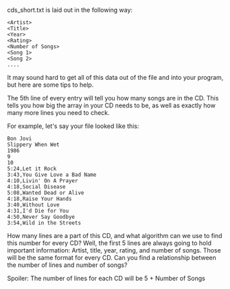 cds_short.txt is laid out in the following way: 

    <Artist>
    <Title>
    <Year>
    <Rating>
    <Number of Songs>
    <Song 1>
    <Song 2>
    ....

It may sound hard to get all of this data out of the file and into your program, but here are some tips to help.

The 5th line of every entry will tell you how many songs are in the CD.
This tells you how big the array in your CD needs to be, as well as exactly how many more lines you need to check.

For example, let's say your file looked like this:

    Bon Jovi
    Slippery When Wet
    1986
    9
    10
    5:24,Let it Rock
    3:43,You Give Love a Bad Name
    4:10,Livin' On A Prayer
    4:18,Social Disease
    5:08,Wanted Dead or Alive
    4:18,Raise Your Hands
    3:40,Without Love
    4:31,I'd Die for You
    4:50,Never Say Goodbye
    3:54,Wild in the Streets

How many lines are a part of this CD, and what algorithm can we use to find this number for every CD?
Well, the first 5 lines are always going to hold important information: Artist, title, year, rating, and number of songs.
Those will be the same format for every CD.
Can you find a relationship between the number of lines and number of songs?

Spoiler: The number of lines for each CD will be 5 + Number of Songs